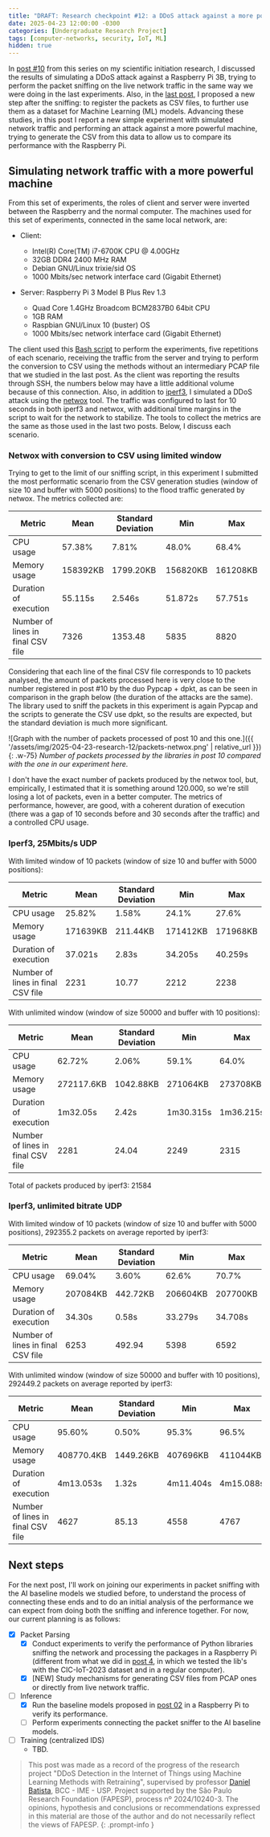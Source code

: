 ```yaml
---
title: "DRAFT: Research checkpoint #12: a DDoS attack against a more powerful machine"
date: 2025-04-23 12:00:00 -0300
categories: [Undergraduate Research Project]
tags: [computer-networks, security, IoT, ML]
hidden: true
---
```


In [post #10](https://otavioolsilva.github.io/posts/research-10/) from this series on my scientific initiation research, I discussed the results of simulating a DDoS attack against a Raspberry Pi 3B, trying to perform the packet sniffing on the live network traffic in the same way we were doing in the last experiments. Also, in the [last post](https://otavioolsilva.github.io/posts/research-11/), I proposed a new step after the sniffing: to register the packets as CSV files, to further use them as a dataset for Machine Learning (ML) models. Advancing these studies, in this post I report a new simple experiment with simulated network traffic and performing an attack against a more powerful machine, trying to generate the CSV from this data to allow us to compare its performance with the Raspberry Pi.

## Simulating network traffic with a more powerful machine

From this set of experiments, the roles of client and server were inverted between the Raspberry and the normal computer. The machines used for this set of experiments, connected in the same local network, are:

- Client:
    * Intel(R) Core(TM) i7-6700K CPU @ 4.00GHz
    * 32GB DDR4 2400 MHz RAM
    * Debian GNU/Linux trixie/sid OS
    * 1000 Mbits/sec network interface card (Gigabit Ethernet)

- Server: Raspberry Pi 3 Model B Plus Rev 1.3
    * Quad Core 1.4GHz Broadcom BCM2837B0 64bit CPU
    * 1GB RAM
    * Raspbian GNU/Linux 10 (buster) OS
    * 1000 Mbits/sec network interface card (Gigabit Ethernet)

The client used this [Bash script](https://github.com/otavioolsilva/ddos-detection-iot-SI/blob/main/studies-and-tests/sniff-to-csv/run-tests.sh) to perform the experiments, five repetitions of each scenario, receiving the traffic from the server and trying to perform the conversion to CSV using the methods without an intermediary PCAP file that we studied in the last post. As the client was reporting the results through SSH, the numbers below may have a little additional volume because of this connection. Also, in addition to [iperf3](https://iperf.fr/), I simulated a DDoS attack using the [netwox](https://ntwox.sourceforge.net/) tool. The traffic was configured to last for 10 seconds in both iperf3 and netwox, with additional time margins in the script to wait for the network to stabilize. The tools to collect the metrics are the same as those used in the last two posts. Below, I discuss each scenario.

### Netwox with conversion to CSV using limited window

Trying to get to the limit of our sniffing script, in this experiment I submitted the most performatic scenario from the CSV generation studies (window of size 10 and buffer with 5000 positions) to the flood traffic generated by netwox.
The metrics collected are:

| Metric                            | Mean     | Standard Deviation | Min      | Max      |
|-----------------------------------|----------|--------------------|----------|----------|
| CPU usage                         | 57.38%   | 7.81%              | 48.0%    | 68.4%    |
| Memory usage                      | 158392KB | 1799.20KB          | 156820KB | 161208KB |
| Duration of execution             | 55.115s  | 2.546s             | 51.872s  | 57.751s  |
| Number of lines in final CSV file | 7326     | 1353.48            | 5835     | 8820     |

Considering that each line of the final CSV file corresponds to 10 packets analysed, the amount of packets processed here is very close to the number registered in post #10 by the duo Pypcap + dpkt, as can be seen in comparison in the graph below (the duration of the attacks are the same). The library used to sniff the packets in this experiment is again Pypcap and the scripts to generate the CSV use dpkt, so the results are expected, but the standard deviation is much more significant.

![Graph with the number of packets processed of post 10 and this one.]({{ '/assets/img/2025-04-23-research-12/packets-netwox.png' | relative_url }}){: .w-75}
_Number of packets processed by the libraries in post 10 compared with the one in our experiment here._

I don't have the exact number of packets produced by the netwox tool, but, empirically, I estimated that it is something around 120.000, so we're still losing a lot of packets, even in a better computer. The metrics of performance, however, are good, with a coherent duration of execution (there was a gap of 10 seconds before and 30 seconds after the traffic) and a controlled CPU usage.

### Iperf3, 25Mbits/s UDP

With limited window of 10 packets (window of size 10 and buffer with 5000 positions):

| Metric                            | Mean      | Standard Deviation | Min      | Max      |
|-----------------------------------|-----------|--------------------|----------|----------|
| CPU usage                         | 25.82%    | 1.58%              | 24.1%    | 27.6%    |
| Memory usage                      | 171639KB  | 211.44KB           | 171412KB | 171968KB |
| Duration of execution             | 37.021s   | 2.83s              | 34.205s  | 40.259s  |
| Number of lines in final CSV file | 2231      | 10.77              | 2212     | 2238     |

With unlimited window (window of size 50000 and buffer with 10 positions):

| Metric                            | Mean       | Standard Deviation | Min       | Max       |
|-----------------------------------|------------|--------------------|-----------|-----------|
| CPU usage                         | 62.72%     | 2.06%              | 59.1%     | 64.0%     |
| Memory usage                      | 272117.6KB | 1042.88KB          | 271064KB  | 273708KB  |
| Duration of execution             | 1m32.05s   | 2.42s              | 1m30.315s | 1m36.215s |
| Number of lines in final CSV file | 2281       | 24.04              | 2249      | 2315      |

Total of packets produced by iperf3: 21584

### Iperf3, unlimited bitrate UDP

With limited window of 10 packets (window of size 10 and buffer with 5000 positions), 292355.2 packets on average reported by iperf3:

| Metric                            | Mean       | Standard Deviation | Min       | Max       |
|-----------------------------------|------------|--------------------|-----------|-----------|
| CPU usage                         | 69.04%     | 3.60%              | 62.6%     | 70.7%     |
| Memory usage                      | 207084KB   | 442.72KB           | 206604KB  | 207700KB  |
| Duration of execution             | 34.30s     | 0.58s              | 33.279s   | 34.708s   |
| Number of lines in final CSV file | 6253       | 492.94             | 5398      | 6592      |

With unlimited window (window of size 50000 and buffer with 10 positions), 292449.2 packets on average reported by iperf3:

| Metric                            | Mean       | Standard Deviation | Min       | Max       |
|-----------------------------------|------------|--------------------|-----------|-----------|
| CPU usage                         | 95.60%     | 0.50%              | 95.3%     | 96.5%     |
| Memory usage                      | 408770.4KB | 1449.26KB          | 407696KB  | 411044KB  |
| Duration of execution             | 4m13.053s  | 1.32s              | 4m11.404s | 4m15.088s |
| Number of lines in final CSV file | 4627       | 85.13              | 4558      | 4767      |

## Next steps

For the next post, I'll work on joining our experiments in packet sniffing with the AI baseline models we studied before, to understand the process of connecting these ends and to do an initial analysis of the performance we can expect from doing both the sniffing and inference together. For now, our current planning is as follows:

- [X] Packet Parsing
    - [X] Conduct experiments to verify the performance of Python libraries sniffing the network and processing the packages in a Raspberry Pi (different from what we did in [post 4](https://otavioolsilva.github.io/posts/research-04/), in which we tested the lib's with the CIC-IoT-2023 dataset and in a regular computer).
    - [X] [NEW] Study mechanisms for generating CSV files from PCAP ones or directly from live network traffic.
- [ ] Inference
    - [X] Run the baseline models proposed in [post 02](https://otavioolsilva.github.io/posts/research-02/) in a Raspberry Pi to verify its performance.
    - [ ] Perform experiments connecting the packet sniffer to the AI baseline models.
- [ ] Training (centralized IDS)
    - TBD.

> This post was made as a record of the progress of the research project "DDoS Detection in the Internet of Things using Machine Learning Methods with Retraining", supervised by professor [Daniel Batista](https://www.ime.usp.br/~batista/), BCC - IME - USP. Project supported by the São Paulo Research Foundation (FAPESP), process nº 2024/10240-3. The opinions, hypothesis and conclusions or recommendations expressed in this material are those of the author and do not necessarily reflect the views of FAPESP.
{: .prompt-info }

